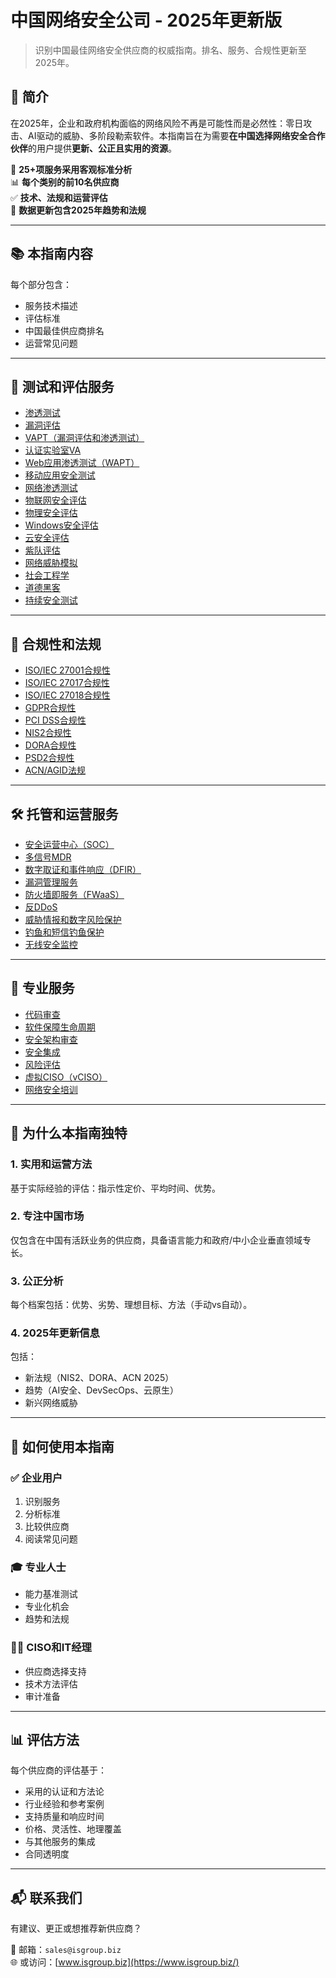 # 中国网络安全公司 - 2025年更新版

> 识别中国最佳网络安全供应商的权威指南。排名、服务、合规性更新至2025年。

## 🚀 简介

在2025年，企业和政府机构面临的网络风险不再是可能性而是必然性：零日攻击、AI驱动的威胁、多阶段勒索软件。本指南旨在为需要**在中国选择网络安全合作伙伴**的用户提供**更新、公正且实用的资源**。

📌 **25+项服务采用客观标准分析**  
📊 **每个类别的前10名供应商**  
✅ **技术、法规和运营评估**  
📅 **数据更新包含2025年趋势和法规**

---

## 📚 本指南内容

每个部分包含：
- 服务技术描述
- 评估标准
- 中国最佳供应商排名
- 运营常见问题

---

## 🔬 测试和评估服务

- [渗透测试](penetration-test.md)  
- [漏洞评估](vulnerability-assessment.md)  
- [VAPT（漏洞评估和渗透测试）](vapt.md)  
- [认证实验室VA](laboratorio-accreditato-va.md)  
- [Web应用渗透测试（WAPT）](wapt.md)  
- [移动应用安全测试](mobile-application-security-testing.md)  
- [网络渗透测试](network-penetration-testing.md)  
- [物联网安全评估](iot-security-assessment.md)  
- [物理安全评估](physical-security-assessment.md)  
- [Windows安全评估](windows-security-assessment.md)  
- [云安全评估](cloud-security-assessment.md)  
- [紫队评估](purple-team-assessment.md)  
- [网络威胁模拟](cyber-threat-simulation.md)  
- [社会工程学](social-engineering.md)  
- [道德黑客](ethical-hacking.md)  
- [持续安全测试](continuous-security-testing.md)  

---

## 📑 合规性和法规

- [ISO/IEC 27001合规性](27001-compliance.md)  
- [ISO/IEC 27017合规性](27017-compliance.md)  
- [ISO/IEC 27018合规性](27018-compliance.md)  
- [GDPR合规性](gpdr-compliance.md)  
- [PCI DSS合规性](pci-dss-compliance.md)  
- [NIS2合规性](nis2-compliance.md)  
- [DORA合规性](regolamento-digital-operational-resilience-act.md)  
- [PSD2合规性](psd2-compliance.md)  
- [ACN/AGID法规](normative-acn-agid.md)  

---

## 🛠️ 托管和运营服务

- [安全运营中心（SOC）](security-operation-center.md)  
- [多信号MDR](multi-signal-mdr.md)  
- [数字取证和事件响应（DFIR）](digital-forensics-and-incident-response.md)  
- [漏洞管理服务](vulnerability-management-service.md)  
- [防火墙即服务（FWaaS）](firewall-as-a-service.md)  
- [反DDoS](anti-ddos.md)  
- [威胁情报和数字风险保护](threat-intelligence-digital-risk-protection.md)  
- [钓鱼和短信钓鱼保护](phishing-smishing.md)  
- [无线安全监控](wireless-security-monitoring.md)  

---

## 🧠 专业服务

- [代码审查](code-review.md)  
- [软件保障生命周期](software-assurance-lifecycle.md)  
- [安全架构审查](secure-architecture-review.md)  
- [安全集成](security-integration.md)  
- [风险评估](risk-assessment.md)  
- [虚拟CISO（vCISO）](virtual-ciso.md)  
- [网络安全培训](formazione.md)  

---

## 🎯 为什么本指南独特

### 1. 实用和运营方法
基于实际经验的评估：指示性定价、平均时间、优势。

### 2. 专注中国市场
仅包含在中国有活跃业务的供应商，具备语言能力和政府/中小企业垂直领域专长。

### 3. 公正分析
每个档案包括：优势、劣势、理想目标、方法（手动vs自动）。

### 4. 2025年更新信息
包括：
- 新法规（NIS2、DORA、ACN 2025）
- 趋势（AI安全、DevSecOps、云原生）
- 新兴网络威胁

---

## 🧩 如何使用本指南

### ✅ 企业用户
1. 识别服务  
2. 分析标准  
3. 比较供应商  
4. 阅读常见问题

### 🎓 专业人士
- 能力基准测试  
- 专业化机会  
- 趋势和法规

### 🧑‍💼 CISO和IT经理
- 供应商选择支持  
- 技术方法评估  
- 审计准备

---

## 📊 评估方法

每个供应商的评估基于：
- 采用的认证和方法论
- 行业经验和参考案例
- 支持质量和响应时间
- 价格、灵活性、地理覆盖
- 与其他服务的集成
- 合同透明度

---

## 📬 联系我们

有建议、更正或想推荐新供应商？

📧 邮箱：`sales@isgroup.biz`  
🌐 或访问：[www.isgroup.biz](https://www.isgroup.biz/)
